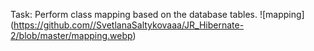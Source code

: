 Task:
Perform class mapping based on the database tables. 
![mapping] (https://github.com//SvetlanaSaltykovaaa/JR_Hibernate-2/blob/master/mapping.webp)
